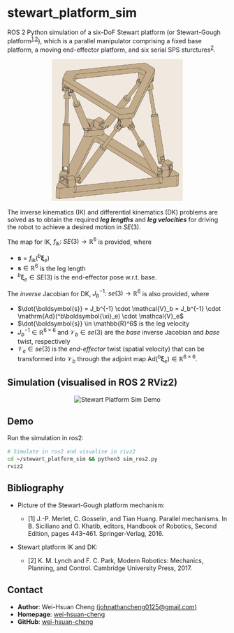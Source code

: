 # stewart_platform_sim

ROS 2 Python simulation of a six-DoF Stewart platform (or Stewart-Gough platform<sup>[1](#hb),[2](#hb)</sup>), which is a parallel manipulator comprising a fixed base platform, a moving end-effector platform, and six serial SPS sturctures<sup>[2](#hb)</sup>.

<p align="center">
  <img src="assets/stewart_gouph_platform.png" alt="Stewart-Gough Platform Picture" width="300"/>
</p>

The inverse kinematics (IK) and differential kinematics (DK) problems are solved as to obtain the required  ***leg lengths*** and ***leg velocities*** for driving the robot to achieve a desired motion in $SE(3)$.

The map for IK, $f_{\mathrm{ik}}:\ SE(3) \to \mathbb{R}^6$ is provided, where 
- $\boldsymbol{s} = f_{\mathrm{ik}}(^b\boldsymbol{\xi}_e)$
- $\boldsymbol{s} \in \mathbb{R}^6$ is the leg length
- $^b\boldsymbol{\xi}_e \in SE(3)$ is the end-effector pose w.r.t. base.

The *inverse* Jacobian for DK, $J_b^{-1}:\ se(3) \to \mathbb{R}^6$ is also provided, where
- $\dot{\boldsymbol{s}} = J_b^{-1} \cdot \mathcal{V}_b = J_b^{-1} \cdot \mathrm{Ad}(^b\boldsymbol{\xi}_e) \cdot \mathcal{V}_e$
- $\dot{\boldsymbol{s}} \in \mathbb{R}^6$ is the leg velocity
- $J_b^{-1} \in \mathbb{R}^{6\times 6}$ and $\mathcal{V}_b \in se(3)$ are the *base* inverse Jacobian and *base* twist, respectively
- $\mathcal{V}_e \in se(3)$ is the *end-effector* twist (spatial velocity) that can be transformed into $\mathcal{V}_b$ through the adjoint map $\mathrm{Ad}(^b\boldsymbol{\xi}_e) \in \mathbb{R}^{6\times 6}$.

## Simulation (visualised in ROS 2 RViz2)
<p align="center">
    <img src="assets/stewart_platform_sim.gif" alt="Stewart Platform Sim Demo" width="400"/>
</p>

## Demo
Run the simulation in ros2:
```bash
# Simulate in ros2 and visualise in rivz2
cd ~/stewart_platform_sim && python3 sim_ros2.py
rviz2
```

## Bibliography
- Picture of the Stewart-Gough platform mechanism:
  - <a name="hb">[1]</a> J.-P. Merlet, C. Gosselin, and Tian Huang. Parallel mechanisms. In B. Siciliano and O. Khatib, editors, Handbook of Robotics, Second Edition, pages 443–461. Springer-Verlag, 2016.

- Stewart platform IK and DK:
  - <a name="mr">[2]</a> K. M. Lynch and F. C. Park, Modern Robotics: Mechanics, Planning, and Control. Cambridge University Press, 2017.



## Contact

- **Author**: Wei-Hsuan Cheng [(johnathancheng0125@gmail.com)](mailto:johnathancheng0125@gmail.com)
- **Homepage**: [wei-hsuan-cheng](https://wei-hsuan-cheng.github.io)
- **GitHub**: [wei-hsuan-cheng](https://github.com/wei-hsuan-cheng)